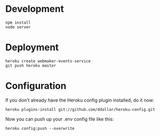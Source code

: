 Development
============
```
npm install
node server
```

Deployment
===========

```
heroku create webmaker-events-service
git push heroku master
```

Configuration
=============

If you don't already have the Heroku config plugin installed, do it now:

```
heroku plugins:install git://github.com/ddollar/heroku-config.git
```

 Now you can push up your .env config file like this:

```
heroku config:push --overwrite

```
